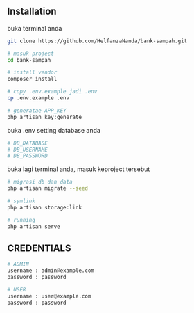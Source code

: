 ## Installation

buka terminal anda

```bash
git clone https://github.com/HelfanzaNanda/bank-sampah.git

# masuk project
cd bank-sampah

# install vendor
composer install

# copy .env.example jadi .env
cp .env.example .env

# generatae APP_KEY
php artisan key:generate
```

buka .env setting database anda
```bash
# DB_DATABASE
# DB_USERNAME
# DB_PASSWORD
```

buka lagi terminal anda, masuk keproject tersebut
```bash
# migrasi db dan data
php artisan migrate --seed

# symlink
php artisan storage:link

# running
php artisan serve
```

 
## CREDENTIALS

```python
# ADMIN
username : admin@example.com
password : password

# USER
username : user@example.com
password : password
```
